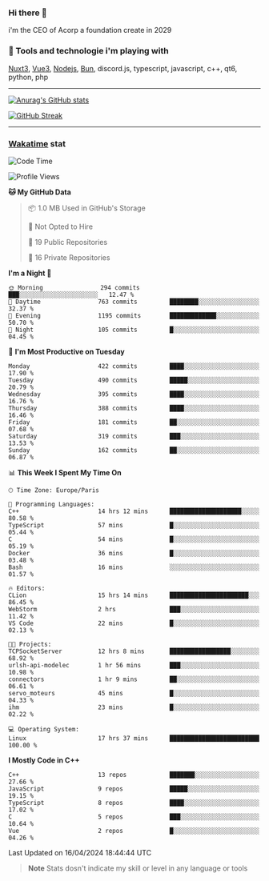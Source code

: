 ### Hi there 👋

i'm the CEO of Acorp a foundation create in 2029  

### 🧰 Tools and technologie i'm playing with

[Nuxt3](https://nuxt.com), [Vue3](https://vuejs.org/), [Nodejs](https://nodejs.org), [Bun](https://bun.sh/), discord.js, typescript, javascript, c++, qt6, python, php

---

[![Anurag's GitHub stats](https://github-readme-stats.vercel.app/api?username=ackimixs&show_icons=true&theme=github_dark&count_private=true)](https://www.ackimixs.xyz)

[![GitHub Streak](https://github-readme-streak-stats.herokuapp.com?user=Ackimixs&theme=github-dark-blue&date_format=j%20M%5B%20Y%5D&mode=weekly)](https://git.io/streak-stats)

---
 
 ### [Wakatime](https://wakatime.com/) stat

<!--START_SECTION:waka-->
![Code Time](http://img.shields.io/badge/Code%20Time-1%2C016%20hrs%2032%20mins-blue)

![Profile Views](http://img.shields.io/badge/Profile%20Views-0-blue)

**🐱 My GitHub Data** 

> 📦 1.0 MB Used in GitHub's Storage 
 > 
> 🚫 Not Opted to Hire
 > 
> 📜 19 Public Repositories 
 > 
> 🔑 16 Private Repositories 
 > 
**I'm a Night 🦉** 

```text
🌞 Morning                294 commits         ███░░░░░░░░░░░░░░░░░░░░░░   12.47 % 
🌆 Daytime                763 commits         ████████░░░░░░░░░░░░░░░░░   32.37 % 
🌃 Evening                1195 commits        █████████████░░░░░░░░░░░░   50.70 % 
🌙 Night                  105 commits         █░░░░░░░░░░░░░░░░░░░░░░░░   04.45 % 
```
📅 **I'm Most Productive on Tuesday** 

```text
Monday                   422 commits         ████░░░░░░░░░░░░░░░░░░░░░   17.90 % 
Tuesday                  490 commits         █████░░░░░░░░░░░░░░░░░░░░   20.79 % 
Wednesday                395 commits         ████░░░░░░░░░░░░░░░░░░░░░   16.76 % 
Thursday                 388 commits         ████░░░░░░░░░░░░░░░░░░░░░   16.46 % 
Friday                   181 commits         ██░░░░░░░░░░░░░░░░░░░░░░░   07.68 % 
Saturday                 319 commits         ███░░░░░░░░░░░░░░░░░░░░░░   13.53 % 
Sunday                   162 commits         ██░░░░░░░░░░░░░░░░░░░░░░░   06.87 % 
```


📊 **This Week I Spent My Time On** 

```text
🕑︎ Time Zone: Europe/Paris

💬 Programming Languages: 
C++                      14 hrs 12 mins      ████████████████████░░░░░   80.58 % 
TypeScript               57 mins             █░░░░░░░░░░░░░░░░░░░░░░░░   05.44 % 
C                        54 mins             █░░░░░░░░░░░░░░░░░░░░░░░░   05.19 % 
Docker                   36 mins             █░░░░░░░░░░░░░░░░░░░░░░░░   03.48 % 
Bash                     16 mins             ░░░░░░░░░░░░░░░░░░░░░░░░░   01.57 % 

🔥 Editors: 
CLion                    15 hrs 14 mins      ██████████████████████░░░   86.45 % 
WebStorm                 2 hrs               ███░░░░░░░░░░░░░░░░░░░░░░   11.42 % 
VS Code                  22 mins             █░░░░░░░░░░░░░░░░░░░░░░░░   02.13 % 

🐱‍💻 Projects: 
TCPSocketServer          12 hrs 8 mins       █████████████████░░░░░░░░   68.92 % 
urlsh-api-modelec        1 hr 56 mins        ███░░░░░░░░░░░░░░░░░░░░░░   10.98 % 
connectors               1 hr 9 mins         ██░░░░░░░░░░░░░░░░░░░░░░░   06.61 % 
servo_moteurs            45 mins             █░░░░░░░░░░░░░░░░░░░░░░░░   04.33 % 
ihm                      23 mins             █░░░░░░░░░░░░░░░░░░░░░░░░   02.22 % 

💻 Operating System: 
Linux                    17 hrs 37 mins      █████████████████████████   100.00 % 
```

**I Mostly Code in C++** 

```text
C++                      13 repos            ███████░░░░░░░░░░░░░░░░░░   27.66 % 
JavaScript               9 repos             █████░░░░░░░░░░░░░░░░░░░░   19.15 % 
TypeScript               8 repos             ████░░░░░░░░░░░░░░░░░░░░░   17.02 % 
C                        5 repos             ███░░░░░░░░░░░░░░░░░░░░░░   10.64 % 
Vue                      2 repos             █░░░░░░░░░░░░░░░░░░░░░░░░   04.26 % 
```




 Last Updated on 16/04/2024 18:44:44 UTC
<!--END_SECTION:waka-->

> **Note**
> Stats dosn't indicate my skill or level in any language or tools
